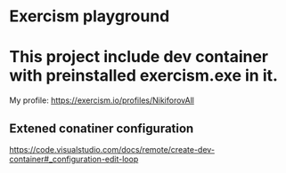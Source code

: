 # Exercism playground

# This project include dev container with preinstalled exercism.exe in it.

My profile: <https://exercism.io/profiles/NikiforovAll>


## Extened conatiner configuration

https://code.visualstudio.com/docs/remote/create-dev-container#_configuration-edit-loop

